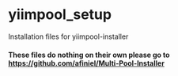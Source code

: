 # yiimpool_setup

Installation files for yiimpool-installer

#### These files do nothing on their own please go to https://github.com/afiniel/Multi-Pool-Installer
